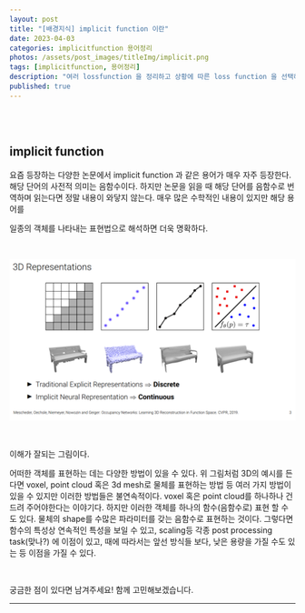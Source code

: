 ```yaml
---
layout: post
title: "[배경지식] implicit function 이란"
date: 2023-04-03
categories: implicitfunction 용어정리
photos: /assets/post_images/titleImg/implicit.png
tags: [implicitfunction, 용어정리] 
description: "여러 lossfunction 을 정리하고 상황에 따른 loss function 을 선택하는 능력을 길러보자"
published: true
---
```


<br/>
<br/>

## implicit function 

요즘 등장하는 다양한 논문에서 implicit  function 과 같은 용어가 매우 자주 등장한다. 해당 단어의 사전적 의미는 음함수이다. 하지만 논문을 읽을 때 해당 단어를 음함수로 번역하며 읽는다면 정말 내용이 와닿지 않는다. 매우 많은 수학적인 내용이 있지만 해당 용어를

일종의 객체를 나타내는 표현법으로 해석하면 더욱 명확하다.

<br/>

![Untitled](/assets/post_images/implicit/Untitled.png)

<br/>

이해가 잘되는 그림이다.

어떠한 객체를 표현하는 데는 다양한 방법이 있을 수 있다. 위 그림처럼 3D의 예시를 든다면 voxel, point cloud 혹은 3d mesh로 물체를 표현하는 방법 등 여러 가지 방법이 있을 수 있지만 이러한 방법들은 불연속적이다. voxel 혹은 point cloud를 하나하나 건드려 주어야한다는 이야기다.  하지만 이러한 객체를 하나의 함수(음함수로) 표현 할 수도 있다. 물체의 shape를 수많은 파라미터를 갖는 음함수로 표현하는 것이다. 그렇다면 함수의 특성상 연속적인 특성을 보일 수 있고, scaling등 각종 post processing task(맞나?) 에 이점이 있고, 때에 따라서는 앞선 방식들 보다, 낮은 용량을 가질 수도 있는 등 이점을 가질 수 있다.

<br/>

궁금한 점이 있다면 남겨주세요! 함께 고민해보겠습니다.

------------------------